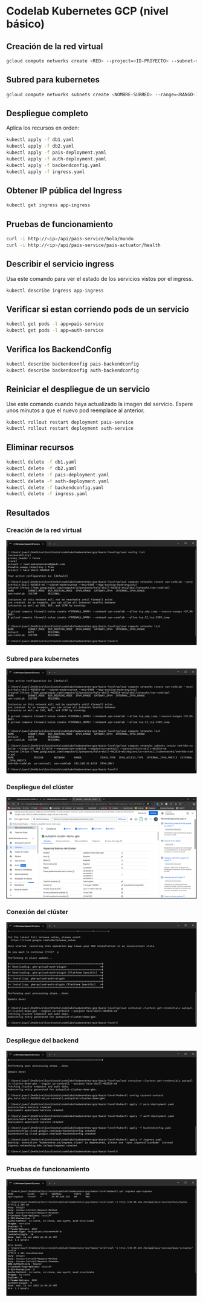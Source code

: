 # Codelab Kubernetes GCP (nivel básico)

## Creación de la red virtual
```sh
gcloud compute networks create <RED> --project=<ID-PROYECTO> --subnet-mode=custom --mtu=<MTU> --bgp-routing-mode=regional
```

## Subred para kubernetes
```sh
gcloud compute networks subnets create <NOMBRE-SUBRED> --range=<RANGO-IP> --network=<RED-PADRE> --region=<REGION> --project=<ID-PROYECTO>
```

## Despliegue completo
Aplica los recursos en orden:
```sh
kubectl apply -f db1.yaml
kubectl apply -f db2.yaml
kubectl apply -f pais-deployment.yaml
kubectl apply -f auth-deployment.yaml
kubectl apply -f backendconfig.yaml
kubectl apply -f ingress.yaml
```

## Obtener IP pública del Ingress
```sh
kubectl get ingress app-ingress
```

## Pruebas de funcionamiento
```sh
curl -i http://<ip>/api/pais-service/hola/mundo
curl -i http://<ip>/api/pais-service/pais-actuator/health
```

## Describir el servicio ingress
Usa este comando para ver el estado de los servicios vistos por el ingress.
```sh
kubectl describe ingress app-ingress
```

## Verificar si estan corriendo pods de un servicio
```sh
kubectl get pods -l app=pais-service
kubectl get pods -l app=auth-service
```

## Verifica los BackendConfig
```sh
kubectl describe backendconfig pais-backendconfig
kubectl describe backendconfig auth-backendconfig
```

## Reiniciar el despliegue de un servicio
Use este comando cuando haya actualizado la imagen del servicio. Espere unos minutos a que el nuevo pod reemplace al anterior.
```sh
kubectl rollout restart deployment pais-service
kubectl rollout restart deployment auth-service
```

## Eliminar recursos
```sh
kubectl delete -f db1.yaml
kubectl delete -f db2.yaml
kubectl delete -f pais-deployment.yaml
kubectl delete -f auth-deployment.yaml
kubectl delete -f backendconfig.yaml
kubectl delete -f ingress.yaml
```

## Resultados

### Creación de la red virtual
![Red Virtual](/kubernetes-gcp-basic-level/images/crear-red-virtual.png)

### Subred para kubernetes
![Subred Kubernetes](/kubernetes-gcp-basic-level/images/crear-subred-kubernetes.png)

### Despliegue del clúster
![Despliegue Clúster](/kubernetes-gcp-basic-level/images/despliegue-cluster.png)

### Conexión del clúster
![Conexión Clúster](/kubernetes-gcp-basic-level/images/conexion-cluster.png)

### Despliegue del backend
![Despliegue Backend](/kubernetes-gcp-basic-level/images/despliegue-backend.png)

### Pruebas de funcionamiento
![Pruebas Funcionamiento](/kubernetes-gcp-basic-level/images/pruebas-funcionamiento.png)
